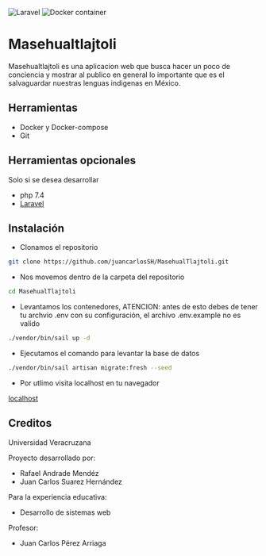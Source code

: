 ![Laravel](https://github.com/juancarlosSH/MasehualTlajtoli/workflows/Laravel/badge.svg)
![Docker container](https://github.com/juancarlosSH/MasehualTlajtoli/workflows/Docker%20container/badge.svg)
# Masehualtlajtoli
Masehualtlajtoli es una aplicacion web que busca hacer un poco de conciencia y mostrar al publico en general lo importante que es el salvaguardar nuestras lenguas indigenas en México.
## Herramientas
* Docker y Docker-compose
* Git
## Herramientas opcionales
Solo si se desea desarrollar
* php 7.4
* [Laravel](https://laravel.com/docs/8.x)
## Instalación
* Clonamos el repositorio
```bash
git clone https://github.com/juancarlosSH/MasehualTlajtoli.git
```
* Nos movemos dentro de la carpeta del repositorio
```bash
cd MasehualTlajtoli
```
* Levantamos los contenedores, ATENCION: antes de esto debes de tener tu archvio .env con su configuración, el archivo .env.example no es valido
```bash
./vendor/bin/sail up -d
```
* Ejecutamos el comando para levantar la base de datos
```bash
./vendor/bin/sail artisan migrate:fresh --seed
```
* Por utlimo visita localhost en tu navegador

[localhost](http://localhost)
## Creditos
Universidad Veracruzana

Proyecto desarrollado por:
* Rafael Andrade Mendéz
* Juan Carlos Suarez Hernández

Para la experiencia educativa:
* Desarrollo de sistemas web

Profesor:
* Juan Carlos Pérez Arriaga
